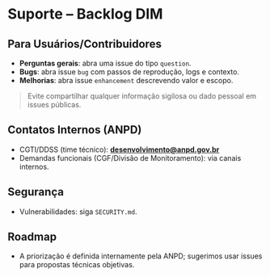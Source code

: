 # Suporte – Backlog DIM

## Para Usuários/Contribuidores

- **Perguntas gerais**: abra uma issue do tipo `question`.
- **Bugs**: abra issue `bug` com passos de reprodução, logs e contexto.
- **Melhorias**: abra issue `enhancement` descrevendo valor e escopo.

> Evite compartilhar qualquer informação sigilosa ou dado pessoal em issues públicas.

## Contatos Internos (ANPD)

- CGTI/DDSS (time técnico): **desenvolvimento@anpd.gov.br**
- Demandas funcionais (CGF/Divisão de Monitoramento): via canais internos.

## Segurança

- Vulnerabilidades: siga `SECURITY.md`.

## Roadmap

- A priorização é definida internamente pela ANPD; sugerimos usar issues para propostas técnicas objetivas.
